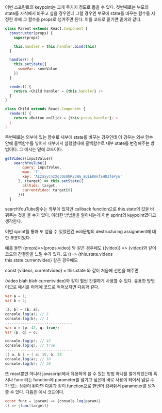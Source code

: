 이번 스프린트의 keypoint는 크게 두가지 정도로 뽑을 수 있다.
첫번째로는 부모의 state를 자식에서 바꾸고 싶을 경우인데 그럴 경우엔 부모에 state를 바꾸는 함수를 지정한 후에 그 함수를 props로 넘겨주면 된다.
이를 코드로 옮기면 밑에와 같다.
```javascript
class Parent extends React.Component {
  constructor(props) {
    super(props)

    this.handler = this.handler.bind(this)
  }

  handler() {
    this.setState({
      someVar: someValue
    })
  }

  render() {
    return <Child handler = {this.handler} />
  }
}

class Child extends React.Component {
  render() {
    return <Button onClick = {this.props.handler}/ >
  }
}
```
두번째로는 외부에 있는 함수로 내부에 state를 바꾸는 경우인데 이 경우는 외부 함수 안에 콜백함수를 넣어서 
내부에서 실행할때에 콜백함수로 내부 state를 변경해주는 방법이다. 그 예시는 밑에 코드이다.
```javascript
getVideos(inputValue){
    searchYouTube({
        query: inputValue,
        max: '7',
        key: 'AIzaSyCnzXq3Qo0hR2JWG_aUiEKmkfEH8IfePyo'
      }, (target) => this.setState({
        allVids: target,
        currentVideo: target[0]
      }))
  }
```
searchYouTube함수는 외부에 있지만 callback function으로 this.state의 값을 바꿔주는 것을 볼 수가 있다.
이러한 방법들을 알아내는게 이번 sprint의 keypoint였다고 생각한다.



이번 sprint를 통해 또 얻을 수 있었던건 es6문법의 destructuring assignment에 대한 부분이었다.

예를 들면 (props)=>{props.video} 와 같은 경우에도 ({video}) => {video}와 같이 코드의 간결함을 느낄 수가 있다. 또 ()=> {this.state.videos    this.state.currentvideo} 같은 경우에도 

const {videos, currentvideo} = this.state 와 같이 처음에 선언을 해주면 

{video blah blah currentvideo}와 같이 훨씬 간결하게 사용할 수 있다. 유용한 방법이므로 예시를 아래에 코드로 적어보자면 다음과 같다.

```java	
var a = 1;
var b = 3;

[a, b] = [b, a];
console.log(a); // 3
console.log(b); // 1
-------------------------------
var o = {p: 42, q: true};
var {p, q} = o;

console.log(p); // 42
console.log(q); // true
-------------------------------
({ a, b } = { a: 10, b: 20  
console.log(a); // 10
console.log(b); // 20

```

또 react뿐만 아니라 javascript에서 유용하게 쓸 수 있는 방법 하나를 알게되었는데 혹시나 func 라는 function에 parameter를 넘기고 싶은데 바로 사용이 되어서 넘길 수가 없는 상황이 된다면 다음과 같이 function으로 한번더 감싸줘서 parameter를 넘겨줄 수 있다. 다음은 예시 코드이다.

```java	
const func = (param) => {console.log(param)}
() => {func(target)}
```




